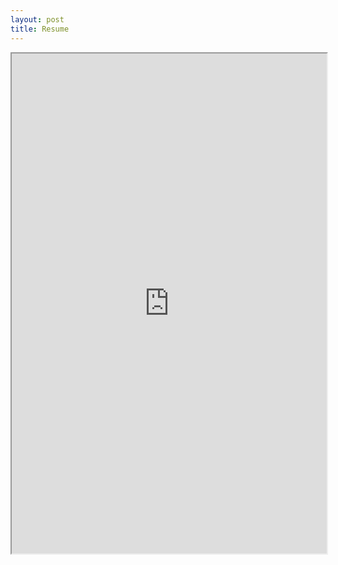```yaml
---
layout: post
title: Resume
---
```

<iframe width="100%" height="800" src="https://github.com/ashtencodes/ashtencodes.github.io/files/10365496/Ashten_Akemoto_Resume.pdf">
